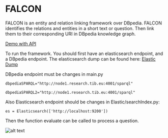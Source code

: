 # FALCON

FALCON is an entity and relation linking framework over DBpedia.
FALCON identifies the relations and entities in a short text or question. Then link them to their corresponding URI in DBpedia knowledge graph.


[Demo with API](https://labs.tib.eu/falcon/)


To run the framework. You should first have an elasticsearch endpoint, and a DBpedia endpoint.
The elasticsearch dump can be found here:
[Elastic Dump](https://drive.google.com/file/d/1z9azmdYgpV-vqlSFBruyAmxQ0FVCpvjg/view?usp=sharing)

DBpedia endpoint must be changes in main.py

`dbpediaSPARQL="http://node1.research.tib.eu:4001/sparql"`

`dbpediaSPARQL2="http://node1.research.tib.eu:4001/sparql"`

Also Elasticsearch endpoint should be changes in Elastic/searchIndex.py:

`es = Elasticsearch(['http://localhost:9200'])`

Then the function evaluate can be called to process a question.

![alt text](https://labs.tib.eu/falcon/static/img/logo.jpg "Logo")



